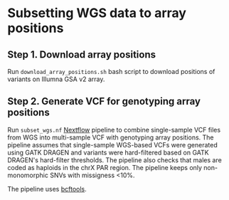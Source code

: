 # Subsetting WGS data to array positions

## Step 1. Download array positions
Run `download_array_positions.sh` bash script to download positions of variants on Illumna GSA v2 array.

## Step 2. Generate VCF for genotyping array positions
Run `subset_wgs.nf` [Nextflow](https://www.nextflow.io/) pipeline to combine single-sample VCF files from WGS into multi-sample VCF with genotyping array positions. The pipeline assumes that single-sample WGS-based VCFs were generated using GATK DRAGEN and variants were hard-filtered based on GATK DRAGEN's hard-filter thresholds. The pipeline also checks that males are coded as haploids in the chrX PAR region. The pipeline keeps only non-monomorphic SNVs with missigness <10%.

The pipeline uses [bcftools](https://samtools.github.io/bcftools/bcftools.html).
